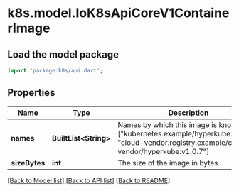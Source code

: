 # k8s.model.IoK8sApiCoreV1ContainerImage

## Load the model package
```dart
import 'package:k8s/api.dart';
```

## Properties
Name | Type | Description | Notes
------------ | ------------- | ------------- | -------------
**names** | **BuiltList&lt;String&gt;** | Names by which this image is known. e.g. [\"kubernetes.example/hyperkube:v1.0.7\", \"cloud-vendor.registry.example/cloud-vendor/hyperkube:v1.0.7\"] | [optional] 
**sizeBytes** | **int** | The size of the image in bytes. | [optional] 

[[Back to Model list]](../README.md#documentation-for-models) [[Back to API list]](../README.md#documentation-for-api-endpoints) [[Back to README]](../README.md)



